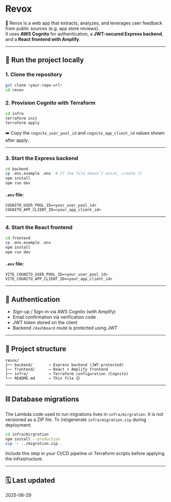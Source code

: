 # Revox

🧠 Revox is a web app that extracts, analyzes, and leverages user feedback from public sources (e.g. app store reviews).  
It uses **AWS Cognito** for authentication, a **JWT-secured Express backend**, and a **React frontend with Amplify**.

---

## 🚀 Run the project locally

### 1. Clone the repository
```bash
git clone <your-repo-url>
cd revox
```

### 2. Provision Cognito with Terraform
```bash
cd infra
terraform init
terraform apply
```
➡️ Copy the `cognito_user_pool_id` and `cognito_app_client_id` values shown after apply.

---

### 3. Start the Express backend
```bash
cd backend
cp .env.example .env  # If the file doesn’t exist, create it
npm install
npm run dev
```

#### `.env` file:
```
COGNITO_USER_POOL_ID=<your_user_pool_id>
COGNITO_APP_CLIENT_ID=<your_app_client_id>
```

---

### 4. Start the React frontend
```bash
cd frontend
cp .env.example .env
npm install
npm run dev
```

#### `.env` file:
```
VITE_COGNITO_USER_POOL_ID=<your_user_pool_id>
VITE_COGNITO_APP_CLIENT_ID=<your_app_client_id>
```

---

## 🔐 Authentication

- Sign-up / Sign-in via AWS Cognito (with Amplify)
- Email confirmation via verification code
- JWT token stored on the client
- Backend `/dashboard` route is protected using JWT

---

## 📁 Project structure

```
revox/
├── backend/       → Express backend (JWT-protected)
├── frontend/      → React + Amplify frontend
├── infra/         → Terraform configuration (Cognito)
└── README.md      → This file 😉
```

---

## ⛓️ Database migrations

The Lambda code used to run migrations lives in `infra/mirgration`. It is not versioned as a ZIP file.
To (re)generate `infra/migration.zip` during deployment:

```bash
cd infra/mirgration
npm install --production
zip -r ../migration.zip .
```

Include this step in your CI/CD pipeline or Terraform scripts before applying the infrastructure.

---

## 🗓️ Last updated

2025-06-29
